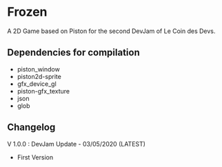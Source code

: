 # Frozen

A 2D Game based on Piston for the second DevJam of Le Coin des Devs.

## Dependencies for compilation

- piston_window
- piston2d-sprite
- gfx_device_gl
- piston-gfx_texture
- json
- glob

## Changelog

V 1.0.0 : DevJam Update - 03/05/2020 (LATEST)

- First Version
